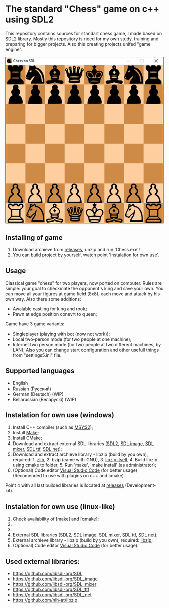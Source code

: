 # The standard "Chess" game on c++ using SDL2

This repository contains sources for standart chess game, I made based on SDL2 library.
Mostly this repository is need for my own study, training and preparing for bigger projects.
Also this creating projects unifed "game engine".

![Screenshot of game](/screenshots/game-main.png?raw=true)

## Installing of game
1. Download archieve from [releases](https://github.com/kolyaka32/SDL-net-chess/releases), unzip and run 'Chess.exe'!
2. You can build project by yourself, watch point 'Instalation for own use'.


## Usage
Classical game "chess" for two players, now ported on computer.
Rules are simple: your goal to checkmate the opponent's king and save your own.
You can move all your figures at game field (8x8), each move and attack by his own way.
Also there some additions:
* Awalable castling for king and rook;
* Pawn at edge position conevrt to queen;

Game have 3 game variants: 
* Singleplayer (playing with bot (now not work));
* Local two-person mode (for two people at one machine);
* Internet two person mode (for two people at two different machines, by LAN);
Also you can change start configuration and other usefull things from "settings5.ini" file.


## Supported languages
* English
* Russian (Русский)
* German (Deutsch) (WIP)
* Bellarussian (Беларускі) (WIP)


## Instalation for own use (windows)
1. Install C++ compiler (such as [MSYS2](https://www.msys2.org/#installation));
2. Install [Make](https://sourceforge.net/projects/gnuwin32/files/make/3.81/make-3.81.exe/download);
3. Install [CMake](https://sourceforge.net/projects/cmake.mirror/);
4. Download and extract external SDL libraries ([SDL2](https://github.com/libsdl-org/SDL/releases), [SDL image](https://github.com/libsdl-org/SDL_image/releases), [SDL mixer](https://github.com/libsdl-org/SDL_mixer/releases), [SDL ttf](https://github.com/libsdl-org/SDL_ttf/releases), [SDL net](https://github.com/libsdl-org/SDL_net/releases));
5. Download and extract archieve library - libzip (build by you own), required: 1. [zlib](https://www.zlib.net/), 2. bzip (came with GNU), 3. [libzip itself](https://libzip.org/download/), 4. Build libzip using cmake to folder, 5. Run 'make', 'make install' (as administrator);
6. (Optional) Code editor [Visual Studio Code](https://code.visualstudio.com/download) (for better usage) (Recomended to use with plugins on c++ and cmake).

Point 4 with all last builded libraries is located at [releases](https://github.com/kolyaka32/SDL-net-chess/releases) (Development-kit).


## Instalation for own use (linux-like)
1. Check availability of [make] and [cmake];
2. 
3. 
4. External SDL libraries ([SDL2](https://github.com/libsdl-org/SDL/releases), [SDL image](https://github.com/libsdl-org/SDL_image/releases), [SDL mixer](https://github.com/libsdl-org/SDL_mixer/releases), [SDL ttf](https://github.com/libsdl-org/SDL_ttf/releases), [SDL net](https://github.com/libsdl-org/SDL_net/releases));
5. External archieve library - libzip (build by you own), required: [libzip](https://libzip.org/download/);
6. (Optional) Code editor [Visual Studio Code](https://code.visualstudio.com/download) (for better usage).




## Used external libraries:
* https://github.com/libsdl-org/SDL
* https://github.com/libsdl-org/SDL_image
* https://github.com/libsdl-org/SDL_mixer
* https://github.com/libsdl-org/SDL_ttf
* https://github.com/libsdl-org/SDL_net
* https://github.com/nih-at/libzip
